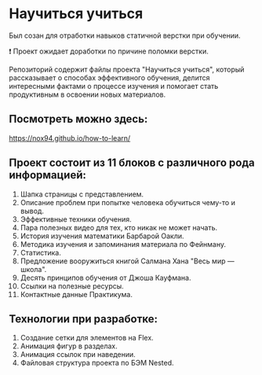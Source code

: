 # Научиться учиться
Был созан для отработки навыков статичной верстки при обучении.

❗ Проект ожидает доработки по причине поломки верстки.

Репозиторий содержит файлы проекта
"Научиться учиться", который рассказывает
о способах эффективного обучения,
делится интересными фактами о процессе
изучения и помогает стать продуктивным
в освоении новых материалов.

## Посмотреть можно здесь:
https://nox94.github.io/how-to-learn/


## Проект состоит из 11 блоков с различного рода информацией:
1. Шапка страницы с представлением.
2. Описание проблем при попытке человека
обучиться чему-то и вывод.
3. Эффективные техники обучения.
4. Пара полезных видео для тех,
кто никак не может начать.
5. История изучения математики Барбарой Оакли.
6. Методика изучения и запоминания материала по Фейнману.
7. Статистика.
8. Предложение вооружиться книгой Салмана Хана "Весь мир — школа".
9. Десять принципов обучения от Джоша Кауфмана.
10. Ссылки на полезные ресурсы.
11. Контактные данные Практикума.

## Технологии при разработке:
1. Создание сетки для элементов на Flex.
2. Анимация фигур в разделах.
3. Анимация ссылок при наведении.
4. Файловая структура проекта по БЭМ Nested.

